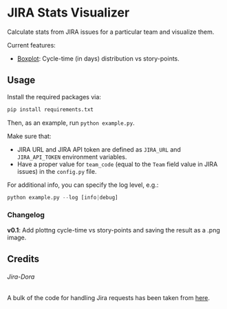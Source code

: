 # JIRA Stats Visualizer

Calculate stats from JIRA issues for a particular team and visualize them.

Current features:

- [Boxplot](https://en.wikipedia.org/wiki/Box_plot): Cycle-time (in days) distribution vs story-points.

## Usage

Install the required packages via:

```python
pip install requirements.txt
```

Then, as an example, run `python example.py`.

Make sure that:

- JIRA URL and JIRA API token are defined as `JIRA_URL` and `JIRA_API_TOKEN` environment variables.
- Have a proper value for `team_code` (equal to the `Team` field value in JIRA issues) in the `config.py` file.

For additional info, you can specify the log level, e.g.:

```python
python example.py --log [info|debug]
```

### Changelog

**v0.1**: Add plottng cycle-time vs story-points and saving the result as a .png image.

## Credits

###### Jira-Dora

A bulk of the code for handling Jira requests has been taken from [here](https://github.com/celeborne/jira-dora).
